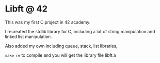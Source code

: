 # Libft @ 42
This was my first C project in 42 academy.  

I recreated the stdlib library for C, including a lot of string manipulation and linked list manipulation. 
  
Also added my own including queue, stack, list libraries, 

`make re` to compile and you will get the library file libft.a

